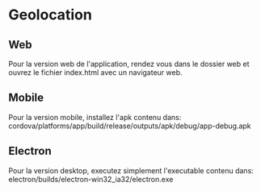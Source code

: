 # Geolocation
## Web
Pour la version web de l'application, rendez vous dans le dossier web et ouvrez le fichier index.html avec un navigateur web.
## Mobile
Pour la version mobile, installez l'apk contenu dans: cordova/platforms/app/build/release/outputs/apk/debug/app-debug.apk
## Electron
Pour la version desktop, executez simplement l'executable contenu dans: electron/builds/electron-win32_ia32/electron.exe
